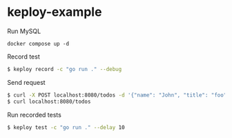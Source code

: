 # keploy-example

Run MySQL

```
docker compose up -d
```

Record test

```sh
$ keploy record -c "go run ." --debug
```

Send request

```sh
$ curl -X POST localhost:8080/todos -d '{"name": "John", "title": "foo", "status": "todo"}'
$ curl localhost:8080/todos
```

Run recorded tests

```sh
$ keploy test -c "go run ." --delay 10
```

